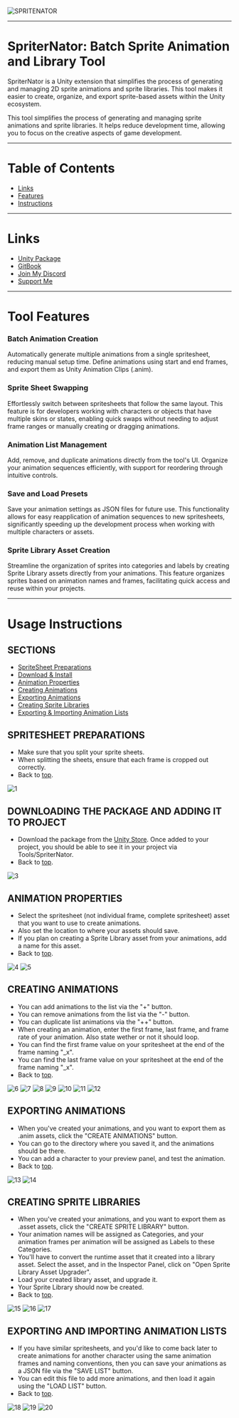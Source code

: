 ![SPRITENATOR](https://github.com/christinec-dev/SpriterNator/assets/87696858/ecd307a5-46c6-4590-970f-d798e7f10ee0)

---

# SpriterNator: Batch Sprite Animation and Library Tool
SpriterNator is a Unity extension that simplifies the process of generating and managing 2D sprite animations and sprite libraries. This tool makes it easier to create, organize, and export sprite-based assets within the Unity ecosystem. 

This tool simplifies the process of generating and managing sprite animations and sprite libraries. It helps reduce development time, allowing you to focus on the creative aspects of game development.

---

# Table of Contents
- [Links](#links)
- [Features](#tool-features)
- [Instructions](#usage-instructions)

---

# Links
- [Unity Package](https://assetstore.unity.com/packages/slug/279795)
- [GitBook](https://oops-i-devd.gitbook.io/christinec-dev)
- [Join My Discord](https://discord.gg/4N6b4bkC8h)
- [Support Me](https://ko-fi.com/christinedevs)

---

# Tool Features
### Batch Animation Creation
Automatically generate multiple animations from a single spritesheet, reducing manual setup time. Define animations using start and end frames, and export them as Unity Animation Clips (.anim).
### Sprite Sheet Swapping
Effortlessly switch between spritesheets that follow the same layout. This feature is for developers working with characters or objects that have multiple skins or states, enabling quick swaps without needing to adjust frame ranges or manually creating or dragging animations.
### Animation List Management
Add, remove, and duplicate animations directly from the tool's UI. Organize your animation sequences efficiently, with support for reordering through intuitive controls.
### Save and Load Presets
Save your animation settings as JSON files for future use. This functionality allows for easy reapplication of animation sequences to new spritesheets, significantly speeding up the development process when working with multiple characters or assets.
### Sprite Library Asset Creation
Streamline the organization of sprites into categories and labels by creating Sprite Library assets directly from your animations. This feature organizes sprites based on animation names and frames, facilitating quick access and reuse within your projects.

---

# Usage Instructions

## SECTIONS
- [SpriteSheet Preparations](#spritesheet-preparations)
- [Download & Install](#downloading-the-package-and-adding-it-to-project)
- [Animation Properties](#animation-properties)
- [Creating Animations](#creating-animations)
- [Exporting Animations](#exporting-animations)
- [Creating Sprite Libraries](#creating-sprite-libraries)
- [Exporting & Importing Animation Lists](#exporting-and-importing-animation-lists)
  
## SPRITESHEET PREPARATIONS
- Make sure that you split your sprite sheets.
- When splitting the sheets, ensure that each frame is cropped out correctly.
- Back to [top](#sections).
  
![1](https://github.com/christinec-dev/SpriterNator/assets/87696858/f763ddd5-2dec-4ca6-8cff-bc8faa03dfa4)


## DOWNLOADING THE PACKAGE AND ADDING IT TO PROJECT
- Download the package from the [Unity Store](#links). Once added to your project, you should be able to see it in your project via Tools/SpriterNator.
- Back to [top](#sections).
  
![3](https://github.com/christinec-dev/SpriterNator/assets/87696858/cd1b1840-07e4-4436-b879-7047ef951994)

## ANIMATION PROPERTIES
- Select the spritesheet (not individual frame, complete spritesheet) asset that you want to use to create animations. 
- Also set the location to where your assets should save. 
- If you plan on creating a Sprite Library asset from your animations, add a name for this asset.
- Back to [top](#sections).
  
![4](https://github.com/christinec-dev/SpriterNator/assets/87696858/0c9ff0ad-c106-403b-9b14-9eddaa6a94ef)
![5](https://github.com/christinec-dev/SpriterNator/assets/87696858/67ed880b-36ac-418b-93c5-ddf258a3bbe5)

## CREATING ANIMATIONS
- You can add animations to the list via the "+" button.
- You can remove animations from the list via the "-" button.
- You can duplicate list animations via the "++" button.
- When creating an animation, enter the first frame, last frame, and frame rate of your animation. Also state wether or not it should loop.
- You can find the first frame value on your spritesheet at the end of the frame naming "_x".
- You can find the last frame value on your spritesheet at the end of the frame naming "_x".
- Back to [top](#sections).

![6](https://github.com/christinec-dev/SpriterNator/assets/87696858/f605b1c2-2f22-4aaa-8e93-aeb185c78f73)
![7](https://github.com/christinec-dev/SpriterNator/assets/87696858/d1a56150-f82d-4346-90b0-bd3729e60b1b)
![8](https://github.com/christinec-dev/SpriterNator/assets/87696858/b1cbaa96-855d-495d-8803-6e2b7d11e53a)
![9](https://github.com/christinec-dev/SpriterNator/assets/87696858/c87973ab-2126-4126-9a92-549376e40ae0)
![10](https://github.com/christinec-dev/SpriterNator/assets/87696858/438804dc-e6e4-428a-822b-ecf033ce4e27)
![11](https://github.com/christinec-dev/SpriterNator/assets/87696858/9236c404-8e33-4069-9475-2b5f34d39f18)
![12](https://github.com/christinec-dev/SpriterNator/assets/87696858/92da433f-9e19-42f4-ac66-30e8daf898f0)

## EXPORTING ANIMATIONS
- When you've created your animations, and you want to export them as .anim assets, click the "CREATE ANIMATIONS" button. 
- You can go to the directory where you saved it, and the animations should be there.
- You can add a character to your preview panel, and test the animation.
- Back to [top](#sections).

![13](https://github.com/christinec-dev/SpriterNator/assets/87696858/22548c60-e30c-4d92-95f6-9b405304e7d7)
![14](https://github.com/christinec-dev/SpriterNator/assets/87696858/e67dc7a0-fe52-47eb-87c7-9e71d7d01be2)

## CREATING SPRITE LIBRARIES
- When you've created your animations, and you want to export them as .asset assets, click the "CREATE SPRITE LIBRARY" button.
- Your animation names will be assigned as Categories, and your animation frames per animation will be assigned as Labels to these Categories.
- You'll have to convert the runtime asset that it created into a library asset. Select the asset, and in the Inspector Panel, click on "Open Sprite Library Asset Upgrader".
- Load your created library asset, and upgrade it.
- Your Sprite Library should now be created.
- Back to [top](#sections).

![15](https://github.com/christinec-dev/SpriterNator/assets/87696858/6cefd5da-a140-4818-94bf-38f4c86516da)
![16](https://github.com/christinec-dev/SpriterNator/assets/87696858/05296fc7-8308-413e-a945-19e26ea03874)
![17](https://github.com/christinec-dev/SpriterNator/assets/87696858/8ad8f490-baba-49a3-b6ce-618c0e719c54)

## EXPORTING AND IMPORTING ANIMATION LISTS
- If you have similar spritesheets, and you'd like to come back later to create animations for another character using the same animation frames and naming conventions, then you can save your animations as a JSON file via the "SAVE LIST" button.
- You can edit this file to add more animations, and then load it again using the "LOAD LIST" button.
- Back to [top](#sections).
  
![18](https://github.com/christinec-dev/SpriterNator/assets/87696858/14b3d25c-ef8b-4257-ba4e-09046145651a)
![19](https://github.com/christinec-dev/SpriterNator/assets/87696858/e27f841c-99d2-4672-83e9-5c16f7402d98)
![20](https://github.com/christinec-dev/SpriterNator/assets/87696858/6515e0f4-9c93-445f-baf1-28e7900ad721)
